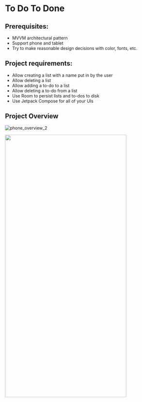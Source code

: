 # To Do To Done

## Prerequisites:
- MVVM architectural pattern
- Support phone and tablet
- Try to make reasonable design decisions with color, fonts, etc.

## Project requirements:
- Allow creating a list with a name put in by the user
- Allow deleting a list
- Allow adding a to-do to a list
- Allow deleting a to-do from a list
- Use Room to persist lists and to-dos to disk
- Use Jetpack Compose for all of your UIs

## Project Overview

![phone_overview_2](https://user-images.githubusercontent.com/88249131/173428566-089aef43-bd8c-473b-9892-9189adaabbf5.gif)

<img src="https://user-images.githubusercontent.com/88249131/173428566-089aef43-bd8c-473b-9892-9189adaabbf5.gif" width="400" height="866"/>

